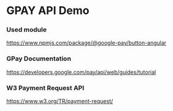# GPAY API Demo 
### Used module  
https://www.npmjs.com/package/@google-pay/button-angular

### GPay Documentation 
https://developers.google.com/pay/api/web/guides/tutorial

### W3 Payment Request API
https://www.w3.org/TR/payment-request/
